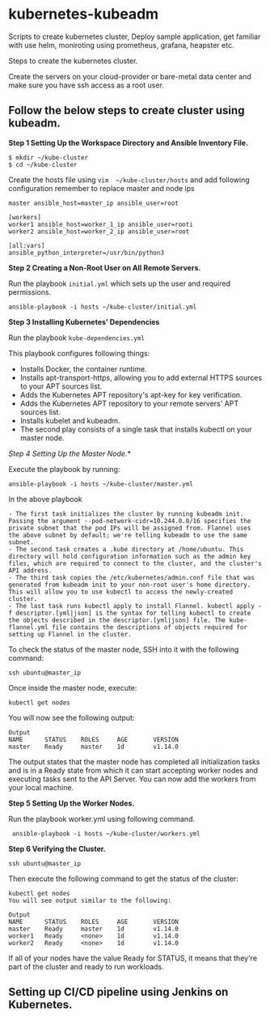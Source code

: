 # kubernetes-kubeadm
Scripts to create kubernetes cluster, Deploy sample application, get familiar with use helm, moniroting using prometheus, grafana, heapster etc.

Steps to create the kubernetes cluster.

Create the servers on your cloud-provider or bare-metal data center
and make sure you have ssh access as a root user.

## Follow the below steps to create cluster using kubeadm.

**Step 1 Setting Up the Workspace Directory and Ansible Inventory File.**

```
$ mkdir ~/kube-cluster
$ cd ~/kube-cluster
```

Create the hosts file using `vim  ~/kube-cluster/hosts` and add following
configuration remember to replace master and node ips

```
master ansible_host=master_ip ansible_user=root

[workers]
worker1 ansible_host=worker_1_ip ansible_user=rooti
worker2 ansible_host=worker_2_ip ansible_user=root

[all:vars]
ansible_python_interpreter=/usr/bin/python3

```

**Step 2 Creating a Non-Root User on All Remote Servers.**

Run the playbook `initial.yml` which sets up the user and required permissions.

`ansible-playbook -i hosts ~/kube-cluster/initial.yml`

**Step 3 Installing Kubernetes' Dependencies**

Run the playbook `kube-dependencies.yml`

This playbook configures following things:

- Installs Docker, the container runtime.
- Installs apt-transport-https, allowing you to add external HTTPS sources to your APT sources list.
- Adds the Kubernetes APT repository's apt-key for key verification.
- Adds the Kubernetes APT repository to your remote servers' APT sources list.
- Installs kubelet and kubeadm.
- The second play consists of a single task that installs kubectl on your master node.

**Step 4 Setting Up the Master Node*.**

Execute the playbook by running:

```ansible-playbook -i hosts ~/kube-cluster/master.yml```

In the above playbook

```
- The first task initializes the cluster by running kubeadm init. Passing the argument --pod-network-cidr=10.244.0.0/16 specifies the private subnet that the pod IPs will be assigned from. Flannel uses the above subnet by default; we're telling kubeadm to use the same subnet.
- The second task creates a .kube directory at /home/ubuntu. This directory will hold configuration information such as the admin key files, which are required to connect to the cluster, and the cluster's API address.
- The third task copies the /etc/kubernetes/admin.conf file that was generated from kubeadm init to your non-root user's home directory. This will allow you to use kubectl to access the newly-created cluster.
- The last task runs kubectl apply to install Flannel. kubectl apply -f descriptor.[yml|json] is the syntax for telling kubectl to create the objects described in the descriptor.[yml|json] file. The kube-flannel.yml file contains the descriptions of objects required for setting up Flannel in the cluster.
```

To check the status of the master node, SSH into it with the following command:

`ssh ubuntu@master_ip`

Once inside the master node, execute:

`kubectl get nodes`

You will now see the following output:

```
Output
NAME      STATUS    ROLES     AGE       VERSION
master    Ready     master    1d        v1.14.0
```
The output states that the master node has completed all initialization tasks and is in a Ready state from which it can start accepting worker nodes and executing tasks sent to the API Server. You can now add the workers from your local machine.


**Step 5 Setting Up the Worker Nodes.**

Run the playbook worker.yml using following command.

```
 ansible-playbook -i hosts ~/kube-cluster/workers.yml
```
**Step 6 Verifying the Cluster.**

`ssh ubuntu@master_ip`

Then execute the following command to get the status of the cluster:

```
kubectl get nodes
You will see output similar to the following:

Output
NAME      STATUS    ROLES     AGE       VERSION
master    Ready     master    1d        v1.14.0
worker1   Ready     <none>    1d        v1.14.0
worker2   Ready     <none>    1d        v1.14.0
```
If all of your nodes have the value Ready for STATUS, it means that they're part of the cluster and ready to run workloads.

## Setting up CI/CD pipeline using Jenkins on Kubernetes.
